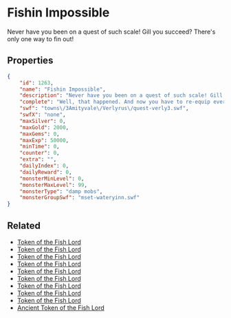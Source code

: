 # Fishin Impossible

Never have you been on a quest of such scale! Gill you succeed? There's only one way to fin out!

## Properties

```json
{
    "id": 1263,
    "name": "Fishin Impossible",
    "description": "Never have you been on a quest of such scale! Gill you succeed? There's only one way to fin out!",
    "complete": "Well, that happened. And now you have to re-equip everything again! Hopefully this fish is worth it.",
    "swf": "towns\/3Amityvale\/Verlyrus\/quest-verly3.swf",
    "swfX": "none",
    "maxSilver": 0,
    "maxGold": 2000,
    "maxGems": 0,
    "maxExp": 50000,
    "minTime": 0,
    "counter": 0,
    "extra": "",
    "dailyIndex": 0,
    "dailyReward": 0,
    "monsterMinLevel": 0,
    "monsterMaxLevel": 99,
    "monsterType": "damp mobs",
    "monsterGroupSwf": "mset-wateryinn.swf"
}
```

## Related

- [Token of the Fish Lord](../items/13673-token-of-the-fish-lord.md)
- [Token of the Fish Lord](../items/13674-token-of-the-fish-lord.md)
- [Token of the Fish Lord](../items/13675-token-of-the-fish-lord.md)
- [Token of the Fish Lord](../items/13676-token-of-the-fish-lord.md)
- [Token of the Fish Lord](../items/13677-token-of-the-fish-lord.md)
- [Token of the Fish Lord](../items/13678-token-of-the-fish-lord.md)
- [Token of the Fish Lord](../items/13679-token-of-the-fish-lord.md)
- [Token of the Fish Lord](../items/13680-token-of-the-fish-lord.md)
- [Token of the Fish Lord](../items/13681-token-of-the-fish-lord.md)
- [Ancient Token of the Fish Lord](../items/13682-ancient-token-of-the-fish-lord.md)

